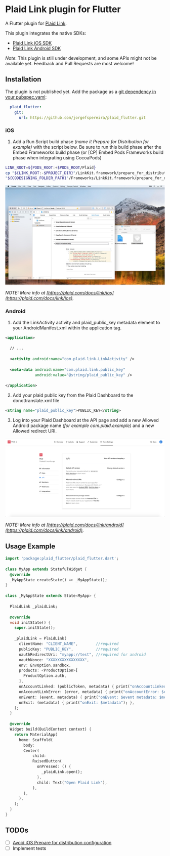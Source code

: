 # Plaid Link plugin for Flutter

A Flutter plugin for [Plaid Link](https://github.com/plaid/link).

This plugin integrates the native SDKs:

- [Plaid Link iOS SDK](https://github.com/plaid/plaid-link-ios)
- [Plaid Link Android SDK](https://github.com/plaid/plaid-link-android)

*Note*: This plugin is still under development, and some APIs might not be available yet. Feedback and Pull Requests are most welcome!

## Installation

The plugin is not published yet. Add the package as a [git dependency in your pubspec.yaml](https://flutter.dev/docs/development/packages-and-plugins/using-packages#dependencies-on-unpublished-packages):

``` yaml
  plaid_flutter:
    git:
      url: https://github.com/jorgefspereira/plaid_flutter.git
``` 

### iOS

1. Add a Run Script build phase *(name it Prepare for Distribution for example)* with the script below. Be sure to run this build phase after the Embed Frameworks build phase (or [CP] Embed Pods Frameworks build phase when integrating using CocoaPods)

``` sh
LINK_ROOT=${PODS_ROOT:+$PODS_ROOT/Plaid}
cp "${LINK_ROOT:-$PROJECT_DIR}"/LinkKit.framework/prepare_for_distribution.sh "${CODESIGNING_FOLDER_PATH}"/Frameworks/LinkKit.framework/prepare_for_distribution.sh
"${CODESIGNING_FOLDER_PATH}"/Frameworks/LinkKit.framework/prepare_for_distribution.sh
```

![](./docs/images/edit_run_script_build_phase.jpg)

*NOTE: More info at [https://plaid.com/docs/link/ios](https://plaid.com/docs/link/ios).*

### Android

1. Add the LinkActivity activity and plaid_public_key metadata element to your AndroidManifest.xml within the application tag.

``` xml
<application>

  // ...

  <activity android:name="com.plaid.link.LinkActivity" />

  <meta-data android:name="com.plaid.link.public_key"
             android:value="@string/plaid_public_key" />

</application>
```

2. Add your plaid public key from the Plaid Dashboard to the donottranslate.xml file

``` xml
<string name="plaid_public_key">PUBLIC_KEY</string>
```

3. Log into your Plaid Dashboard at the API page and add a new Allowed Android package name *(for example com.plaid.example)* and a new Allowed redirect URI.

![](./docs/images/register-app-id.png)
	
*NOTE: More info at [https://plaid.com/docs/link/android](https://plaid.com/docs/link/android).*

## Usage Example

``` dart
import 'package:plaid_flutter/plaid_flutter.dart';

class MyApp extends StatefulWidget {
  @override
  _MyAppState createState() => _MyAppState();
}

class _MyAppState extends State<MyApp> {

  PlaidLink _plaidLink;
  
  @override
  void initState() {
    super.initState();
  
    _plaidLink = PlaidLink(
      clientName: "CLIENT_NAME",        //required
      publicKey: "PUBLIC_KEY",          //required
      oauthRedirectUri: "myapp://test", //required for android
      oauthNonce: "XXXXXXXXXXXXXXXX",   
      env: EnvOption.sandbox,
      products: <ProductOption>[
        ProductOption.auth,
      ],
      onAccountLinked: (publicToken, metadata) { print("onAccountLinked: $publicToken metadata: $metadata"); },
      onAccountLinkError: (error, metadata) { print("onAccountError: $error metadata: $metadata"); },
      onEvent: (event, metadata) { print("onEvent: $event metadata: $metadata"); },
      onExit: (metadata) { print("onExit: $metadata"); },
    );
  }

  @override
  Widget build(BuildContext context) {
    return MaterialApp(
      home: Scaffold(
        body: 
        Center( 
            child: 
            RaisedButton(
              onPressed: () {
                _plaidLink.open();
              },
              child: Text("Open Plaid Link"),
          	),
        ),
      ),
    );
  }
}
```

## TODOs

- [ ] [Avoid iOS Prepare for distribution configuration](https://plaid.com/docs/link/ios/#prepare-distribution-script)
- [ ] Implement tests
